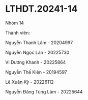 # LTHDT.20241-14
Nhóm 14

Thành viên:

Nguyễn Thanh Lâm - 20204997

Nguyễn Ngọc Lan - 20225730

Vi Dương Khanh - 20225864

Nguyễn Thế Kiên - 20194597

Lê Xuân Kỳ - 20226112

Nguyễn Đăng Tùng Lâm - 20225644

